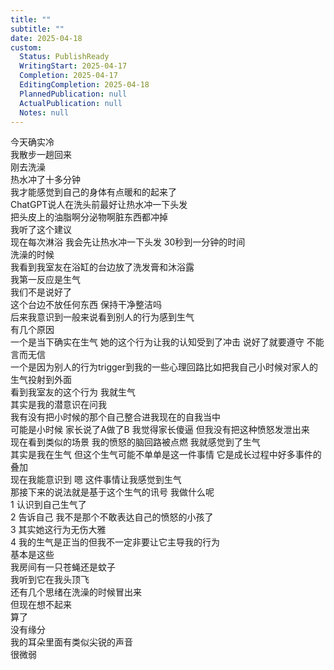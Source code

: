 ```yaml
---  
title: ""  
subtitle: ""  
date: 2025-04-18  
custom:  
  Status: PublishReady  
  WritingStart: 2025-04-17  
  Completion: 2025-04-17  
  EditingCompletion: 2025-04-18  
  PlannedPublication: null  
  ActualPublication: null  
  Notes: null  
---          
```

今天确实冷        
我散步一趟回来        
刚去洗澡        
热水冲了十多分钟        
我才能感觉到自己的身体有点暖和的起来了          
ChatGPT说人在洗头前最好让热水冲一下头发        
把头皮上的油脂啊分泌物啊脏东西都冲掉        
我听了这个建议        
现在每次淋浴 我会先让热水冲一下头发 30秒到一分钟的时间          
洗澡的时候        
我看到我室友在浴缸的台边放了洗发膏和沐浴露        
我第一反应是生气        
我们不是说好了        
这个台边不放任何东西 保持干净整洁吗          
后来我意识到一般来说看到别人的行为感到生气        
有几个原因        
一个是当下确实在生气 她的这个行为让我的认知受到了冲击 说好了就要遵守 不能言而无信        
一个是因为别人的行为trigger到我的一些心理回路比如把我自己小时候对家人的生气投射到外面        
看到我室友的这个行为 我就生气        
其实是我的潜意识在问我        
我有没有把小时候的那个自己整合进我现在的自我当中        
可能是小时候 家长说了A做了B 我觉得家长傻逼 但我没有把这种愤怒发泄出来        
现在看到类似的场景 我的愤怒的脑回路被点燃 我就感觉到了生气        
其实是我在生气 但这个生气可能不单单是这一件事情 它是成长过程中好多事件的叠加           
现在我能意识到 嗯 这件事情让我感觉到生气        
那接下来的说法就是基于这个生气的讯号 我做什么呢        
1 认识到自己生气了        
2 告诉自己 我不是那个不敢表达自己的愤怒的小孩了        
3 其实她这行为无伤大雅        
4 我的生气是正当的但我不一定非要让它主导我的行为        
基本是这些          
我房间有一只苍蝇还是蚊子        
我听到它在我头顶飞          
还有几个思绪在洗澡的时候冒出来        
但现在想不起来        
算了        
没有缘分          
我的耳朵里面有类似尖锐的声音        
很微弱          
      